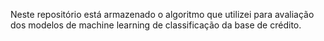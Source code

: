 Neste repositório está armazenado o algoritmo que utilizei para avaliação dos modelos de machine learning de classificação da base de crédito.